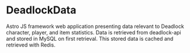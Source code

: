 # DeadlockData
Astro JS framework web application presenting data relevant to Deadlock character, player, and item statistics.
Data is retrieved from deadlock-api and stored in MySQL on first retrieval. This stored data is cached and retrieved with Redis.
